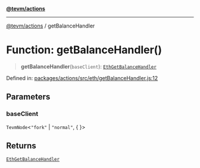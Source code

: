 [**@tevm/actions**](../README.md)

***

[@tevm/actions](../globals.md) / getBalanceHandler

# Function: getBalanceHandler()

> **getBalanceHandler**(`baseClient`): [`EthGetBalanceHandler`](../type-aliases/EthGetBalanceHandler.md)

Defined in: [packages/actions/src/eth/getBalanceHandler.js:12](https://github.com/evmts/tevm-monorepo/blob/main/packages/actions/src/eth/getBalanceHandler.js#L12)

## Parameters

### baseClient

`TevmNode`\<`"fork"` \| `"normal"`, \{ \}\>

## Returns

[`EthGetBalanceHandler`](../type-aliases/EthGetBalanceHandler.md)
